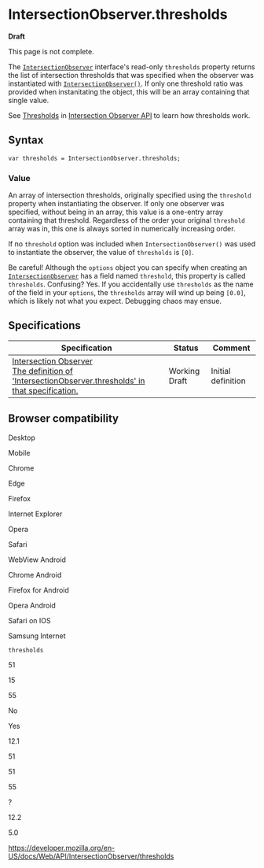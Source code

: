 # IntersectionObserver.thresholds

**Draft**

This page is not complete.

The [`IntersectionObserver`](../intersectionobserver) interface's read-only `thresholds` property returns the list of intersection thresholds that was specified when the observer was instantiated with [`IntersectionObserver()`](intersectionobserver). If only one threshold ratio was provided when instanitating the object, this will be an array containing that single value.

See [Thresholds](../intersection_observer_api#thresholds) in [Intersection Observer API](../intersection_observer_api) to learn how thresholds work.

## Syntax

    var thresholds = IntersectionObserver.thresholds;

### Value

An array of intersection thresholds, originally specified using the `threshold` property when instantiating the observer. If only one observer was specified, without being in an array, this value is a one-entry array containing that threshold. Regardless of the order your original `threshold` array was in, this one is always sorted in numerically increasing order.

If no `threshold` option was included when `IntersectionObserver()` was used to instantiate the observer, the value of `thresholds` is `[0]`.

Be careful! Although the `options` object you can specify when creating an [`IntersectionObserver`](../intersectionobserver) has a field named <span class="page-not-created">`threshold`</span>, this property is called `thresholds`. Confusing? Yes. If you accidentally use `thresholds` as the name of the field in your `options`, the `thresholds` array will wind up being `[0.0]`, which is likely not what you expect. Debugging chaos may ensue.

## Specifications

<table><thead><tr class="header"><th>Specification</th><th>Status</th><th>Comment</th></tr></thead><tbody><tr class="odd"><td><a href="https://w3c.github.io/IntersectionObserver/#dom-intersectionobserver-thresholds">Intersection Observer<br />
<span class="small">The definition of 'IntersectionObserver.thresholds' in that specification.</span></a></td><td><span class="spec-wd">Working Draft</span></td><td>Initial definition</td></tr></tbody></table>

## Browser compatibility

Desktop

Mobile

Chrome

Edge

Firefox

Internet Explorer

Opera

Safari

WebView Android

Chrome Android

Firefox for Android

Opera Android

Safari on IOS

Samsung Internet

`thresholds`

51

15

55

No

Yes

12.1

51

51

55

?

12.2

5.0

<a href="https://developer.mozilla.org/en-US/docs/Web/API/IntersectionObserver/thresholds" class="_attribution-link">https://developer.mozilla.org/en-US/docs/Web/API/IntersectionObserver/thresholds</a>

